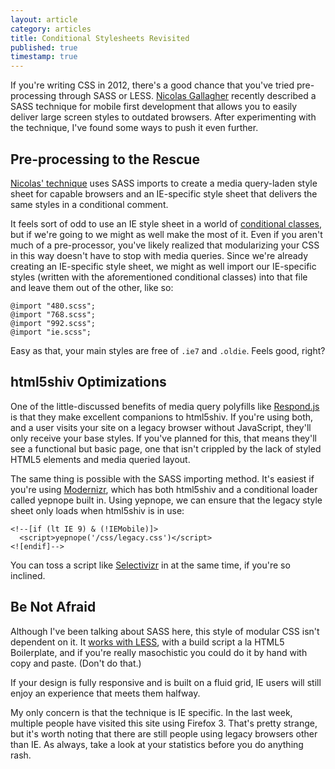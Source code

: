 ```yaml
---
layout: article
category: articles
title: Conditional Stylesheets Revisited
published: true
timestamp: true
---
```

If you're writing CSS in 2012, there's a good chance that you've tried pre-processing through SASS or LESS. [Nicolas Gallagher](http://nicolasgallagher.com/) recently described a SASS technique for mobile first development that allows you to easily deliver large screen styles to outdated browsers. After experimenting with the technique, I've found some ways to push it even further.

## Pre-processing to the Rescue

[Nicolas' technique](http://nicolasgallagher.com/mobile-first-css-sass-and-ie/) uses SASS imports to create a media query-laden style sheet for capable browsers and an IE-specific style sheet that delivers the same styles in a conditional comment.

It feels sort of odd to use an IE style sheet in a world of [conditional classes](http://paulirish.com/2008/conditional-stylesheets-vs-css-hacks-answer-neither/), but if we're going to we might as well make the most of it. Even if you aren't much of a pre-processor, you've likely realized that modularizing your CSS in this way doesn't have to stop with media queries. Since we're already creating an IE-specific style sheet, we might as well import our IE-specific styles (written with the aforementioned conditional classes) into that file and leave them out of the other, like so:

	@import "480.scss";
	@import "768.scss";
	@import "992.scss";
	@import "ie.scss";

Easy as that, your main styles are free of <code>.ie7</code> and <code>.oldie</code>. Feels good, right?

## html5shiv Optimizations

One of the little-discussed benefits of media query polyfills like [Respond.js](https://github.com/scottjehl/Respond) is that they make excellent companions to html5shiv. If you're using both, and a user visits your site on a legacy browser without JavaScript, they'll only receive your base styles. If you've planned for this, that means they'll see a functional but basic page, one that isn't crippled by the lack of styled HTML5 elements and media queried layout.

The same thing is possible with the SASS importing method. It's easiest if you're using [Modernizr](https://github.com/Modernizr/Modernizr), which has both html5shiv and a conditional loader called yepnope built in. Using yepnope, we can ensure that the legacy style sheet only loads when html5shiv is in use:

	<!--[if (lt IE 9) & (!IEMobile)]>
	  <script>yepnope('/css/legacy.css')</script>
	<![endif]-->

You can toss a script like [Selectivizr](https://github.com/keithclark/selectivizr) in at the same time, if you're so inclined.

## Be Not Afraid

Although I've been talking about SASS here, this style of modular CSS isn't dependent on it. It [works with LESS](https://gist.github.com/1407227), with a build script a la HTML5 Boilerplate, and if you're really masochistic you could do it by hand with copy and paste. (Don't do that.)

If your design is fully responsive and is built on a fluid grid, IE users will still enjoy an experience that meets them halfway.

My only concern is that the technique is IE specific. In the last week, multiple people have visited this site using Firefox 3. That's pretty strange, but it's worth noting that there are still people using legacy browsers other than IE. As always, take a look at your statistics before you do anything rash.

